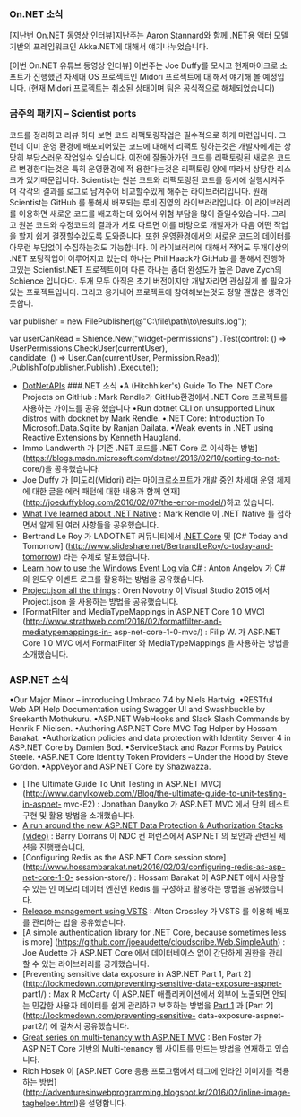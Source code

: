 ### On.NET 소식
[지난번 On.NET 동영상 인터뷰]지난주는 Aaron Stannard와 함께 .NET용 액터 모델 기반의 프레임워크인 Akka.NET에 대해서 얘기나누었습니다.

[이번 On.NET 유튜브 동영상 인터뷰] 이번주는 Joe Duffy를 모시고 현재마이크로 소프트가 진행했던 차세대 OS 프로젝트인 Midori 프로젝트에 대
해서 얘기해 볼 예정입니다. (현재 Midori 프로젝트는 취소된 상태이며 팀은 공식적으로 해체되었습니다)

### 금주의 패키지 – Scientist ports
코드를 정리하고 리뷰 하다 보면 코드 리팩토링작업은 필수적으로 하게 마련입니다. 그런데 이미 운영 환경에 배포되어있는 코드에 대해서 리팩토
링하는것은 개발자에게는 상당히 부담스러운 작업일수 있습니다. 이전에 잘돌아가던 코드를 리팩토링된 새로운 코드로 변경한다는것은 특히 운영환경에 적
용한다는것은 리팩토링 양에 따라서 상당한 리스크가 있기때문입니다.
Scientist는 원본 코드와 리팩토링된 코드를 동시에 실행시켜주며 각각의 결과를 로그로 남겨주어 비교할수있게 해주는 라이브러리입니다. 원래 
Scientist는 GitHub 를 통해서 배포되는 루비 진영의 라이브러리입니다. 이 라이브러리를 이용하면 새로운 코드를 배포하는데 있어서 위험 부담을 
많이 줄일수있습니다. 그리고 원본 코드와 수정코드의 결과가 서로 다르면 이를 바탕으로 개발자가 다음 어떤 작업을 할지 쉽게 결정할수있도록 도와줍니다. 또한 
운영환경에서의 새로운 코드의 데이터를 아무런 부담없이 수집하는것도 가능합니다.
이 라이브러리에 대해서 적어도 두개이상의 .NET 포팅작업이 이루어지고 있는데 하나는 Phil Haack가 GitHub 를 통해서 진행하고있는 
Scientist.NET 프로젝트이며 다른 하나는 좀더 완성도가 높은 Dave Zych의 Schience 입니다다.
두개 모두 아직은 초기 버전이지만 개발자라면 관심깊게 볼 필요가 있는 프로젝트입니다. 그리고 용기내어 프로젝트에 참여해보는것도 정말 괜찮은 생각인듯합다.

<section>
 var publisher = new FilePublisher(@"C:\file\path\to\results.log"); 
 
 
 var userCanRead = Shience.New<bool>("widget-permissions") 
     .Test(control: () => UserPermissions.CheckUser(currentUser),  
           candidate: () => User.Can(currentUser, Permission.Read)) 
     .PublishTo(publisher.Publish) 
     .Execute(); 
</section>
 

* [DotNetAPIs](http://dotnetapis.com/)
###.NET 소식
•A (Hitchhiker's) Guide To The .NET Core Projects on GitHub : Mark Rendle가 GitHub환경에서 .NET Core 프로젝트를 사용하는 가이드를 공유
했습니다
•Run dotnet CLI on unsupported Linux distros with docknet by Mark Rendle.
•.NET Core: Introduction To Microsoft.Data.Sqlite by Ranjan Dailata.
•Weak events in .NET using Reactive Extensions by Kenneth Haugland.
* Immo Landwerth 가 [기존 .NET 코드를 .NET Core 로 이식하는 방법](https://blogs.msdn.microsoft.com/dotnet/2016/02/10/porting-to-net-
core/)을 공유했습니다.
* Joe Duffy 가 [미도리(Midori) 라는 마이크로소프트가 개발 중인 차세대 운영 체제에 대한 글을 에러 패턴에 대한 내용과 함께 연재]
(http://joeduffyblog.com/2016/02/07/the-error-model/)하고 있습니다. 
* [What I’ve learned about .NET Native](https://blog.rendle.io/what-ive-learned-about-dotnet-native/) : Mark Rendle 이 .NET Native 를 
접하면서 알게 된 여러 사항들을 공유했습니다.
* Bertrand Le Roy 가 LADOTNET 커뮤니티에서 [.NET Core](http://www.slideshare.net/BertrandLeRoy/net-core) 및 [C# Today and Tomorrow]
(http://www.slideshare.net/BertrandLeRoy/c-today-and-tomorrow) 라는 주제로 발표했습니다.  
* [Learn how to use the Windows Event Log via C#](http://automatetheplanet.com/windows-event-log-tips/) : Anton Angelov 가 C# 의 윈도우 
이벤트 로그를 활용하는 방법을 공유했습니다.
* [Project.json all the things](https://oren.codes/2016/02/08/project-json-all-the-things/) : Oren Novotny 이 Visual Studio 2015 에서 
Project.json 을 사용하는 방법을 공유했습니다. 
* [FormatFilter and MediaTypeMappings in ASP.NET Core 1.0 MVC](http://www.strathweb.com/2016/02/formatfilter-and-mediatypemappings-in-
asp-net-core-1-0-mvc/) : Filip W. 가 ASP.NET Core 1.0 MVC 에서 FormatFilter 와 MediaTypeMappings 을 사용하는 방법을 소개했습니다.

### ASP.NET 소식
•Our Major Minor – introducing Umbraco 7.4 by Niels Hartvig.
•RESTful Web API Help Documentation using Swagger UI and Swashbuckle by Sreekanth Mothukuru.
•ASP.NET WebHooks and Slack Slash Commands by Henrik F Nielsen.
•Authoring ASP.NET Core MVC Tag Helper by Hossam Barakat.
•Authorization policies and data protection with Identity Server 4 in ASP.NET Core by Damien Bod.
•ServiceStack and Razor Forms by Patrick Steele.
•ASP.NET Core Identity Token Providers – Under the Hood by Steve Gordon.
•AppVeyor and ASP.NET Core by Shazwazza.

* [The Ultimate Guide To Unit Testing in ASP.NET MVC](http://www.danylkoweb.com//Blog/the-ultimate-guide-to-unit-testing-in-aspnet-
mvc-E2) : Jonathan Danylko 가 ASP.NET MVC 에서 단위 테스트 구현 및 활용 방법을 소개했습니다.
* [A run around the new ASP.NET Data Protection & Authorization Stacks (video)](https://vimeo.com/153102690) : Barry Dorrans 이 NDC 컨
퍼런스에서 ASP.NET 의 보안과 관련된 세션을 진행했습니다.
* [Configuring Redis as the ASP.NET Core session store](http://www.hossambarakat.net/2016/02/03/configuring-redis-as-asp-net-core-1-0-
session-store/) : Hossam Barakat 이 ASP.NET 에서 사용할 수 있는 인 메모리 데이터 엔진인 Redis 를 구성하고 활용하는 방법을 공유했습니다.
* [Release management using VSTS](https://codesnob.wordpress.com/2016/02/04/release-management-using-vsts/) : Alton Crossley 가 VSTS 를 
이용해 배포를 관리하는 법을 공유했습니다.
* [A simple authentication library for .NET Core, because sometimes less is more]
(https://github.com/joeaudette/cloudscribe.Web.SimpleAuth) : Joe Audette 가 ASP.NET Core 에서 데이터베이스 없이 간단하게 권한을 관리 할 
수 있는 라이브러리를 공개했습니다.
* [Preventing sensitive data exposure in ASP.NET Part 1, Part 2](http://lockmedown.com/preventing-sensitive-data-exposure-aspnet-
part1/) : Max R McCarty 이 ASP.NET 애플리케이션에서 외부에 노출되면 안되는 민감한 사용자 데이터를 쉽게 관리하고 보호하는 방법을 [Part 
1](http://lockmedown.com/preventing-sensitive-data-exposure-aspnet-part1/) 과 [Part 2](http://lockmedown.com/preventing-sensitive-
data-exposure-aspnet-part2/) 에 걸쳐서 공유했습니다.
* [Great series on multi-tenancy with ASP.NET MVC](http://benfoster.io/blog/tagged/multi-tenancy) : Ben Foster 가 ASP.NET Core 기반의 
Multi-tenancy 웹 사이트를 만드는 방법을 연재하고 있습니다.
* Rich Hosek 이 [ASP.NET Core 응용 프로그램에서 태그에 인라인 이미지를 적용하는 방법]
(http://adventuresinwebprogramming.blogspot.kr/2016/02/inline-image-taghelper.html)을 설명합니다.

